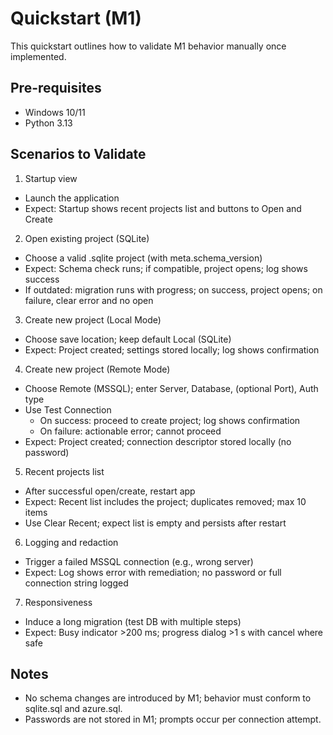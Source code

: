 # Quickstart (M1)

This quickstart outlines how to validate M1 behavior manually once implemented.

## Pre-requisites
- Windows 10/11
- Python 3.13

## Scenarios to Validate

1) Startup view
- Launch the application
- Expect: Startup shows recent projects list and buttons to Open and Create

2) Open existing project (SQLite)
- Choose a valid .sqlite project (with meta.schema_version)
- Expect: Schema check runs; if compatible, project opens; log shows success
- If outdated: migration runs with progress; on success, project opens; on failure, clear error and no open

3) Create new project (Local Mode)
- Choose save location; keep default Local (SQLite)
- Expect: Project created; settings stored locally; log shows confirmation

4) Create new project (Remote Mode)
- Choose Remote (MSSQL); enter Server, Database, (optional Port), Auth type
- Use Test Connection
  - On success: proceed to create project; log shows confirmation
  - On failure: actionable error; cannot proceed
- Expect: Project created; connection descriptor stored locally (no password)

5) Recent projects list
- After successful open/create, restart app
- Expect: Recent list includes the project; duplicates removed; max 10 items
- Use Clear Recent; expect list is empty and persists after restart

6) Logging and redaction
- Trigger a failed MSSQL connection (e.g., wrong server)
- Expect: Log shows error with remediation; no password or full connection string logged

7) Responsiveness
- Induce a long migration (test DB with multiple steps)
- Expect: Busy indicator >200 ms; progress dialog >1 s with cancel where safe

## Notes
- No schema changes are introduced by M1; behavior must conform to sqlite.sql and azure.sql.
- Passwords are not stored in M1; prompts occur per connection attempt.

